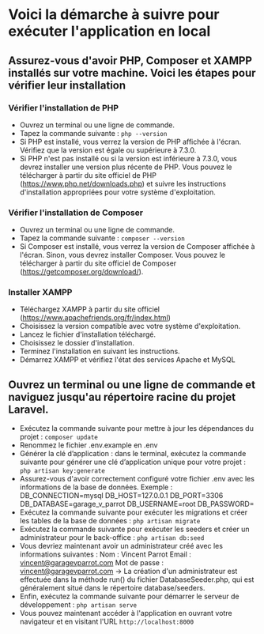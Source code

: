 # Voici la démarche à suivre pour exécuter l'application en local  #

##  Assurez-vous d'avoir PHP, Composer et XAMPP installés sur votre machine. Voici les étapes pour vérifier leur installation  ##


  ###  Vérifier l'installation de PHP  ###
   - Ouvrez un terminal ou une ligne de commande.
   - Tapez la commande suivante : `php --version`
   - Si PHP est installé, vous verrez la version de PHP affichée à l'écran. Vérifiez que la version est égale ou supérieure à 7.3.0.
   - Si PHP n'est pas installé ou si la version est inférieure à 7.3.0, vous devrez installer une version plus récente de PHP. Vous pouvez le télécharger à partir du site officiel de PHP (https://www.php.net/downloads.php) et suivre les instructions d'installation appropriées pour votre système d'exploitation.

 ###  Vérifier l'installation de Composer  ###
   - Ouvrez un terminal ou une ligne de commande.
   - Tapez la commande suivante : `composer --version`
   - Si Composer est installé, vous verrez la version de Composer affichée à l'écran. Sinon, vous devrez installer Composer. Vous pouvez le télécharger à partir du site officiel de Composer (https://getcomposer.org/download/).
    
  ###  Installer XAMPP  ###
  - Téléchargez XAMPP à partir du site officiel (https://www.apachefriends.org/fr/index.html)
  - Choisissez la version compatible avec votre système d'exploitation.
  - Lancez le fichier d'installation téléchargé.
  - Choisissez le dossier d'installation.
  - Terminez l'installation en suivant les instructions.
  - Démarrez XAMPP et vérifiez l'état des services Apache et MySQL

  ## Ouvrez un terminal ou une ligne de commande et naviguez jusqu'au répertoire racine du projet Laravel. ##

- Exécutez la commande suivante pour mettre à jour les dépendances du projet : `composer update` 
- Renommez le fichier .env.example en .env
- Générer la clé d’application : dans le terminal, exécutez la commande suivante pour générer une clé d’application unique pour votre projet :  `php artisan key:generate
`
- Assurez-vous d'avoir correctement configuré votre fichier .env avec les informations de la base de données.
   Exemple :
    DB_CONNECTION=mysql 
    DB_HOST=127.0.0.1 
    DB_PORT=3306 
    DB_DATABASE=garage_v_parrot 
    DB_USERNAME=root 
    DB_PASSWORD=
- Exécutez la commande suivante pour exécuter les migrations et créer les tables de la base de données : `php artisan migrate`
- Exécutez la commande suivante pour exécuter les seeders et créer un administrateur pour le back-office : `php artisan db:seed`
- Vous devriez maintenant avoir un administrateur créé avec les informations suivantes :
     Nom : Vincent Parrot
     Email : vincent@garagevparrot.com
     Mot de passe : vincent@garagevparrot.com
     -> La création d'un administrateur est effectuée dans la méthode run() du fichier DatabaseSeeder.php, qui est généralement situé dans le répertoire database/seeders.
- Enfin, exécutez la commande suivante pour démarrer le serveur de développement : `php artisan serve`
- Vous pouvez maintenant accéder à l'application en ouvrant votre navigateur et en visitant l'URL `http://localhost:8000` 
   
